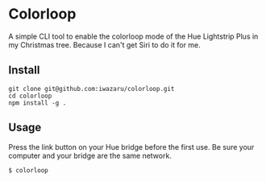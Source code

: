 Colorloop
=========

A simple CLI tool to enable the colorloop mode of the Hue Lightstrip Plus 
in my Christmas tree. Because I can't get Siri to do it for me.


## Install

    git clone git@github.com:iwazaru/colorloop.git
    cd colorloop
    npm install -g .
    

## Usage

Press the link button on your Hue bridge before the first use. Be sure
your computer and your bridge are the same network.

    $ colorloop
